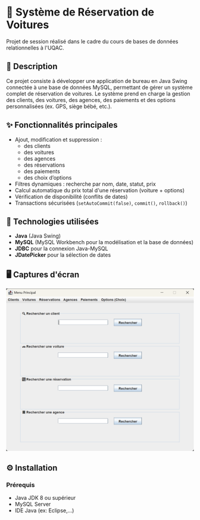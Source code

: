 # 🚗 Système de Réservation de Voitures

Projet de session réalisé dans le cadre du cours de bases de données relationnelles à l'UQAC.

## 📌 Description

Ce projet consiste à développer une application de bureau en Java Swing connectée à une base de données MySQL, permettant de gérer un système complet de réservation de voitures. Le système prend en charge la gestion des clients, des voitures, des agences, des paiements et des options personnalisées (ex. GPS, siège bébé, etc.).

## ✨ Fonctionnalités principales

- Ajout, modification et suppression :
  - des clients
  - des voitures
  - des agences
  - des réservations
  - des paiements
  - des choix d’options
- Filtres dynamiques : recherche par nom, date, statut, prix
- Calcul automatique du prix total d'une réservation (voiture + options)
- Vérification de disponibilité (conflits de dates)
- Transactions sécurisées (`setAutoCommit(false)`, `commit()`, `rollback()`)

## 🧱 Technologies utilisées

- **Java** (Java Swing)
- **MySQL** (MySQL Workbench pour la modélisation et la base de données)
- **JDBC** pour la connexion Java-MySQL
- **JDatePicker** pour la sélection de dates

## 🖥️ Captures d'écran

![Menu principal de l'application](Rent_car/menu_principal.png)

## ⚙️ Installation

### Prérequis

- Java JDK 8 ou supérieur
- MySQL Server
- IDE Java (ex: Eclipse,...)

